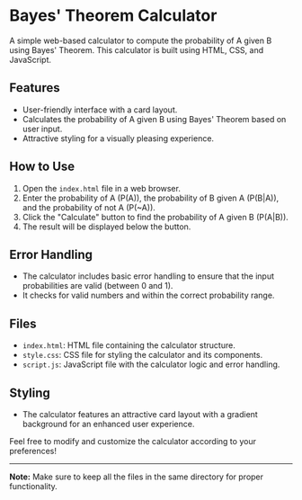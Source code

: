 # Bayes' Theorem Calculator

A simple web-based calculator to compute the probability of A given B using Bayes' Theorem. This calculator is built using HTML, CSS, and JavaScript.

## Features

- User-friendly interface with a card layout.
- Calculates the probability of A given B using Bayes' Theorem based on user input.
- Attractive styling for a visually pleasing experience.

## How to Use

1. Open the `index.html` file in a web browser.
2. Enter the probability of A (P(A)), the probability of B given A (P(B|A)), and the probability of not A (P(~A)).
3. Click the "Calculate" button to find the probability of A given B (P(A|B)).
4. The result will be displayed below the button.

## Error Handling

- The calculator includes basic error handling to ensure that the input probabilities are valid (between 0 and 1).
- It checks for valid numbers and within the correct probability range.

## Files

- `index.html`: HTML file containing the calculator structure.
- `style.css`: CSS file for styling the calculator and its components.
- `script.js`: JavaScript file with the calculator logic and error handling.

## Styling

- The calculator features an attractive card layout with a gradient background for an enhanced user experience.

Feel free to modify and customize the calculator according to your preferences!

---

**Note:** Make sure to keep all the files in the same directory for proper functionality.
